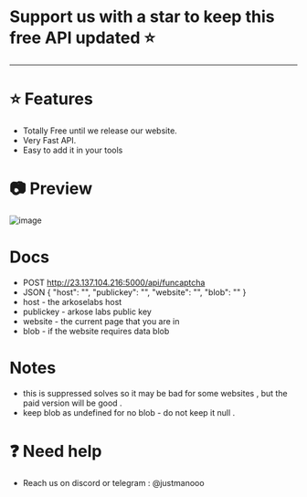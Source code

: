 # Support us with a star to keep this free API updated ⭐
-----------------------------------
# ⭐ Features 
- Totally Free until we release our website.
- Very Fast API.
- Easy to add it in your tools

# 📷 Preview
![image](https://github.com/user-attachments/assets/b08ce497-fb0e-4b5c-ad15-55ded8a1441f)

# Docs
- POST  http://23.137.104.216:5000/api/funcaptcha 
- JSON  {
  "host": "",
  "publickey": "",
  "website": "",
  "blob": ""
}
- host - the arkoselabs host
- publickey - arkose labs public key
- website - the current page that you are in 
- blob - if the website requires data blob

# Notes 
- this is suppressed solves so it may be bad for some websites , but the paid version will be good .
- keep blob as undefined for no blob - do not keep it null .
  
# ❓ Need help
- Reach us on discord or telegram : @justmanooo 
